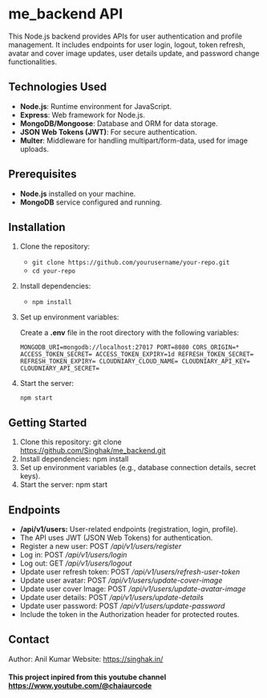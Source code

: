 # me_backend API

This Node.js backend provides APIs for user authentication and profile management. It includes endpoints for user login, logout, token refresh, avatar and cover image updates, user details update, and password change functionalities.

## Technologies Used

- **Node.js**: Runtime environment for JavaScript.
- **Express**: Web framework for Node.js.
- **MongoDB/Mongoose**: Database and ORM for data storage.
- **JSON Web Tokens (JWT)**: For secure authentication.
- **Multer**: Middleware for handling multipart/form-data, used for image uploads.

## Prerequisites

- **Node.js** installed on your machine.
- **MongoDB** service configured and running.

## Installation

1. Clone the repository:

   - `git clone https://github.com/yourusername/your-repo.git`
   - `cd your-repo`

2. Install dependencies:

   - `npm install`

3. Set up environment variables:

   Create a **.env** file in the root directory with the following variables:

   `MONGODB_URI=mongodb://localhost:27017
PORT=8080
CORS_ORIGIN=*
ACCESS_TOKEN_SECRET=
ACCESS_TOKEN_EXPIRY=1d
REFRESH_TOKEN_SECRET=
REFRESH_TOKEN_EXPIRY=
CLOUDNIARY_CLOUD_NAME=
CLOUDNIARY_API_KEY=
CLOUDNIARY_API_SECRET=`

4. Start the server:

   `npm start`

## Getting Started

1. Clone this repository: git clone https://github.com/Singhak/me_backend.git
2. Install dependencies: npm install
3. Set up environment variables (e.g., database connection details, secret keys).
4. Start the server: npm start

## Endpoints

- **/api/v1/users:** User-related endpoints (registration, login, profile).
- The API uses JWT (JSON Web Tokens) for authentication.
- Register a new user: POST _/api/v1/users/register_
- Log in: POST _/api/v1/users/login_
- Log out: GET _/api/v1/users/logout_
- Update user refresh token: POST _/api/v1/users/refresh-user-token_
- Update user avatar: POST _/api/v1/users/update-cover-image_
- Update user cover Image: POST _/api/v1/users/update-avatar-image_
- Update user details: POST _/api/v1/users/update-details_
- Update user password: POST _/api/v1/users/update-password_
- Include the token in the Authorization header for protected routes.

## Contact

Author: Anil Kumar
Website: https://singhak.in/

#### This project inpired from this youtube channel https://www.youtube.com/@chaiaurcode
